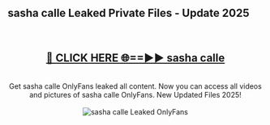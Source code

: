 <h2>sasha calle Leaked Private Files - Update 2025</h2>
<br>
<div align="center">
<h2><a href="https://cliphot.my.id/sasha_calle" rel="nofollow">🔴 CLICK HERE 🌐==►► sasha calle</a></h2>
<br>
Get sasha calle OnlyFans leaked all content. Now you can access all videos and pictures of sasha calle OnlyFans. New Updated Files 2025!
<br>
<br>
<a href="https://cliphot.my.id/sasha_calle" rel="nofollow" data-target="animated-image.originalLink"><img src="https://i.ibb.co.com/WyWwxjT/player-gif2.gif" alt="sasha calle Leaked OnlyFans" style="max-width: 100%; display: inline-block;" data-target="animated-image.originalImage"></a>
</div>
<br>